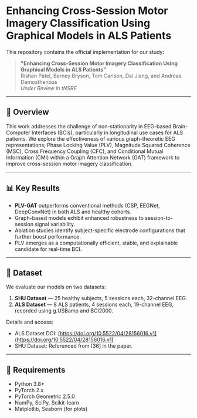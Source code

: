 # Enhancing Cross-Session Motor Imagery Classification Using Graphical Models in ALS Patients

This repository contains the official implementation for our study:

> **"Enhancing Cross-Session Motor Imagery Classification Using Graphical Models in ALS Patients"**  
> Rishan Patel, Barney Bryson, Tom Carlson, Dai Jiang, and Andreas Demosthenous  
> *Under Review in tNSRE*  

---

## 🧠 Overview

This work addresses the challenge of non-stationarity in EEG-based Brain-Computer Interfaces (BCIs), particularly in longitudinal use cases for ALS patients. We explore the effectiveness of various graph-theoretic EEG representations; Phase Locking Value (PLV), Magnitude Squared Coherence (MSC), Cross Frequency Coupling (CFC), and Conditional Mutual Information (CMI) within a Graph Attention Network (GAT) framework to improve cross-session motor imagery classification.

---

## 📊 Key Results

- **PLV-GAT** outperforms conventional methods (CSP, EEGNet, DeepConvNet) in both ALS and healthy cohorts.
- Graph-based models exhibit enhanced robustness to session-to-session signal variability.
- Ablation studies identify subject-specific electrode configurations that further boost performance.
- PLV emerges as a computationally efficient, stable, and explainable candidate for real-time BCI.
---

## 🧬 Dataset

We evaluate our models on two datasets:

1. **SHU Dataset** — 25 healthy subjects, 5 sessions each, 32-channel EEG.
2. **ALS Dataset** — 8 ALS patients, 4 sessions each, 19-channel EEG, recorded using g.USBamp and BCI2000.

Details and access:  
- ALS Dataset DOI: [https://doi.org/10.5522/04/28156016.v1](https://doi.org/10.5522/04/28156016.v1)  
- SHU Dataset: Referenced from [36] in the paper.

---

## 🧰 Requirements

- Python 3.8+
- PyTorch 2.x
- PyTorch Geometric 2.5.0
- NumPy, SciPy, Scikit-learn
- Matplotlib, Seaborn (for plots)

